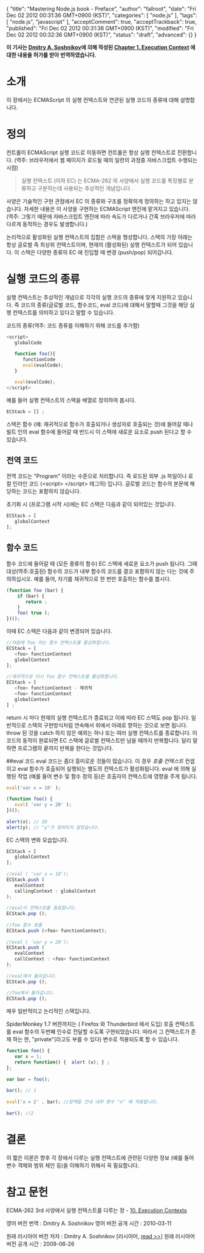 {
    "title": "Mastering Node.js book - Preface",
    "author": "fallroot",
    "date": "Fri Dec 02 2012 00:31:36 GMT+0900 (KST)",
    "categories": [
    	"node.js"
    ],
    "tags": [
    	"node.js",
    	"javascript"
    ],
    "acceptComment": true,
    "acceptTrackback": true,
    "published": "Fri Dec 02 2012 00:31:36 GMT+0900 (KST)",
    "modified": "Fri Dec 02 2012 00:32:36 GMT+0900 (KST)",
    "status": "draft",
    "advanced": {}
}

**이 기사는 [Dmitry A. Soshnikov](http://dmitrysoshnikov.com/)에 의해 작성된 [Chapter 1. Execution Context](http://dmitrysoshnikov.com/ecmascript/chapter-1-execution-contexts/) 에 대한 내용을 허가를 받아 번역하였습니다.**

# 소개
이 장에서는 ECMAScript 의 실행 컨텍스트와 연관된 실행 코드의 종류에 대해 설명합니다.

# 정의
컨트롤이 ECMAScript 실행 코드로 이동하면 컨트롤은 항상 실행 컨텍스트로 전환합니다.
(역주: 브라우저에서 웹 페이지가 로드될 때의 일련의 과정중 자바스크립트 수행되는 시점)

> 실행 컨텍스트 (이하 EC) 는 ECMA-262 의 사양에서 실행 코드를 특징별로 분류하고 구분하는데 사용되는 추상적인 개념입니다 .

사양은 기술적인 구현 관점에서 EC 의 종류와 구조를 정확하게 정의하는 하고 있지는 않습니다.  자세한 내용은 이 사양을 구현하는 ECMAScript 엔진에 맡겨지고 있습니다.
(역주: 그렇기 때문에 자바스크립트 엔진에 따라 속도가 다르거나 간혹 브라우저에 따라 다르게 동작하는 경우도 발생합니다.)

논리적으로 활성화된 실행 컨텍스트의 집합은 스택을 형성합니다.  스택의 가장 아래는 항상 글로벌 즉 최상위 컨텍스트이며, 현재의 (활성화된) 실행 컨텍스트가 되어 있습니다.  이 스택은 다양한 종류의 EC 에 진입할 때 변경 (push/pop) 되어갑니다.

# 실행 코드의 종류
실행 컨텍스트는 추상적인 개념으로 각각의 실행 코드의 종류에 맞게 지원하고 있습니다.  즉 코드의 종류(글로벌 코드, 함수코드, eval 코드)에 대해서 말할때 그것을 해당 실행 컨텍스트를 의미하고 있다고 말할 수 있습니다.

코드의 종류(역주: 코드 종류를 이해하기 위해 코드를 추가함)

```js
<script>
   globalCode
   
   function foo(){
      functionCode
      eval(evalCode);
   }

   eval(evalCode);
</script>
```

예를 들어 실행 컨텍스트의 스택을 배열로 정의하여 봅시다.

```js
ECStack = [] ;
```

스택은 함수 (예: 재귀적으로 함수가 호출되거나 생성자로 호출되는 것)에 들어갈 때나 빌트 인의 eval 함수에 들어갈 때 반드시 이 스택에 새로운 요소로 push 된다고 할 수 있습니다.

## 전역 코드
전역 코드는 "Program" 이라는 수준으로 처리합니다.  즉 로드된 외부 .js 파일이나 로컬 인라인 코드 (&lt;script&gt; &lt;/script&gt; 태그의) 입니다.  글로벌 코드는 함수의 본문에 해당하는 코드는 포함하지 않습니다.

초기화 시 (프로그램 시작 시)에는 EC 스택은 다음과 같이 되어있는 것입니다.

```js
ECStack = [
   globalContext
];
```

## 함수 코드
함수 코드에 들어갈 때 (모든 종류의 함수) EC 스택에 새로운 요소가 push 됩니다.  그때 대상(역주:호출된) 함수의 코드가 내부 함수의 코드를 결코 포함하지 않는 다는 것에 주의하십시오.  예를 들어, 자기를 재귀적으로 한 번만 호출하는 함수를 봅시다.

```js
(function foo (bar) { 
    if (bar) { 
       return ;
    } 
    foo( true );
})();
```

이때 EC 스택은 다음과 같이 변경되어 있습니다.

```js
//처음에 foo 라는 함수 컨텍스트를 활성화합니다.
ECStack = [
   <foo> functionContext 
   globalContext
];
           
//재귀적으로 다시 foo 함수 컨텍스트를 활성화합니다.
ECStack = [
   <foo> functionContext - 재귀적
   <foo> functionContext
   globalContext
] ;
```

return 시 마다 현재의 실행 컨텍스트가 종료되고 이에 따라 EC 스택도 pop 됩니다.  일반적으로 스택의 구현방식처럼  연속해서 위에서 아래로 향하는 것으로 보면 됩니다.  throw 된 것을 catch 하지 않은 예외는 하나 또는 여러 실행 컨텍스트를 종료합니다.  이 코드의 동작이 완료되면 EC 스택에 글로벌 컨텍스트만 남을 때까지 반복합니다.  달리 말하면 프로그램의 끝까지 반복을 한다는 것입니다.

##eval 코드
eval 코드는 좀더 흥미로운 것들이 많습니다.  이 경우 *호출 컨텍스트* 컨셉이고 eval 함수가 호출되어 실행되는 별도의 컨텍스트가 활성화됩니다.  eval 에 의해 실행된 작업 (예를 들어 변수 및 함수 정의 등)은 호출자의 컨텍스트에 영향을 주게 됩니다.

```js
eval('var x = 10' );
 
(function foo() { 
   eval( 'var y = 20' );
})();
    
alert(x); // 10 
alert(y); // "y"가 정의되지 않았습니다.
```

EC 스택의 변화 모습입니다.

```js
ECStack = [
   globalContext
];
         
//eval ( 'var x = 10');
ECStack.push (
   evalContext
   callingContext : globalContext 
);
              
//eval이 컨텍스트를 종료합니다.
ECStack.pop ();
               
//foo 함수 호출
ECStack.push (<foo> functionContext);
               
//eval ( 'var y = 20');
ECStack.push (
   evalContext
   callContext : <foo> functionContext
);
                     
//eval에서 돌아갑니다.
ECStack.pop ();
                      
//foo에서 돌아갑니다.
ECStack.pop ();
```

매우 일반적이고 논리적인 스택입니다.

SpiderMonkey 1.7 버젼까지는 ( Firefox 와 Thunderbird 에서 도입) 호출 컨텍스트를 eval 함수의 두번째 인수로 전달할 수도록 구현되었습니다.  따라서 그 컨텍스트가 존재 하는 한, "private"(라고도 부를 수 있다) 변수로 적용되도록 할 수 있습니다.

```js
function foo() { 
   var x = 1;
   return function() {  alert (x); } ;
};
             
var bar = foo();
              
bar(); // 1
               
eval('x = 2' , bar); //문맥을 건네 내부 변수 "x" 에 적용합니다.
                
bar(); //2
```

# 결론
이 짧은 이론은 향후 각 장에서 다루는 실행 컨텍스트에 관련된 다양한 정보 (예를 들어 변수 객체와 범위 체인 등)을 이해하기 위해서 꼭 필요합니다.

# 참고 문헌
ECMA-262 3rd 사양에서 실행 컨텍스트를 다루는 장 - [10. Execution Contexts](http://bclary.com/2004/11/07/#a-10)

영어 버전 번역 : Dmitry A. Soshnikov 
영어 버전 공개 시간 : 2010-03-11

원래 러시아어 버전 저자 : Dmitry A. Soshnikov \[러시아어, [read >>](http://dmitrysoshnikov.com/ecmascript/ru-chapter-1-execution-contexts/)\] 
원래 러시아어 버전 공개 시간 : 2009-06-26